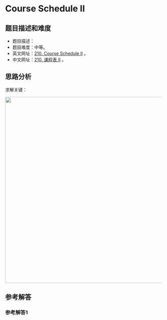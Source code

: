 # Course Schedule II

## 题目描述和难度
+ 题目描述：
+ 题目难度：中等。
+ 英文网址：[210. Course Schedule II](https://leetcode.com/problems/course-schedule-ii/description/)  。
+ 中文网址：[210. 课程表 II](https://leetcode-cn.com/problems/course-schedule-ii/description/)  。
## 思路分析
求解关键：

<img src="https://liweiwei1419.github.io/images/leetcode-solution/" width="600">

## 参考解答
### 参考解答1

```java

```